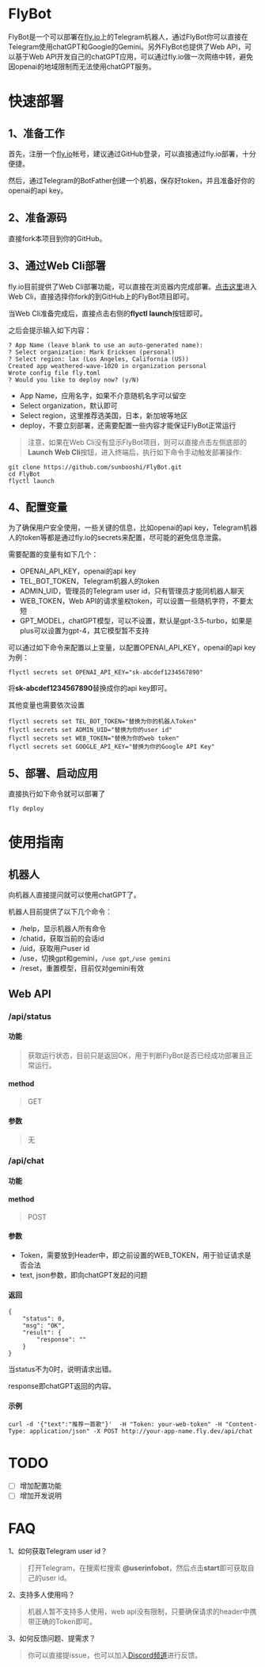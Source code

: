 # FlyBot

FlyBot是一个可以部署在[fly.io](https://fly.io)上的Telegram机器人，通过FlyBot你可以直接在Telegram使用chatGPT和Google的Gemini。另外FlyBot也提供了Web API，可以基于Web API开发自己的chatGPT应用，可以通过fly.io做一次网络中转，避免因openai的地域限制而无法使用chatGPT服务。


# 快速部署

## 1、准备工作
首先，注册一个[fly.io](https://fly.io)帐号，建议通过GitHub登录，可以直接通过fly.io部署，十分便捷。

然后，通过Telegram的BotFather创建一个机器，保存好token，并且准备好你的openai的api key。

## 2、准备源码
直接fork本项目到你的GitHub。

## 3、通过Web Cli部署

fly.io目前提供了Web Cli部署功能，可以直接在浏览器内完成部署。[点击这里](https://fly.io/terminal)进入Web Cli，直接选择你fork的到GitHub上的FlyBot项目即可。

当Web Cli准备完成后，直接点击右侧的**flyctl launch**按钮即可。

之后会提示输入如下内容：
```
? App Name (leave blank to use an auto-generated name):
? Select organization: Mark Ericksen (personal)
? Select region: lax (Los Angeles, California (US))
Created app weathered-wave-1020 in organization personal
Wrote config file fly.toml
? Would you like to deploy now? (y/N)
```

- App Name，应用名字，如果不介意随机名字可以留空
- Select organization，默认即可 
- Select region，这里推荐选美国，日本，新加坡等地区
- deploy，不要立刻部署，还需要配置一些内容才能保证FlyBot正常运行

> 注意，如果在Web Cli没有显示FlyBot项目，则可以直接点击左侧底部的**Launch Web Cli**按钮，进入终端后，执行如下命令手动触发部署操作:

```
git clone https://github.com/sunbooshi/FlyBot.git
cd FlyBot
flyctl launch
```

## 4、配置变量

为了确保用户安全使用，一些关键的信息，比如openai的api key，Telegram机器人的token等都是通过fly.io的secrets来配置，尽可能的避免信息泄露。

需要配置的变量有如下几个：

- OPENAI_API_KEY，openai的api key
- TEL_BOT_TOKEN，Telegram机器人的token
- ADMIN_UID，管理员的Telegram user id，只有管理员才能同机器人聊天
- WEB_TOKEN，Web API的请求鉴权token，可以设置一些随机字符，不要太短
- GPT_MODEL，chatGPT模型，可以不设置，默认是gpt-3.5-turbo，如果是plus可以设置为gpt-4，其它模型暂不支持

可以通过如下命令来配置以上变量，以配置OPENAI_API_KEY，openai的api key为例：

```
flyctl secrets set OPENAI_API_KEY="sk-abcdef1234567890"
```
将**sk-abcdef1234567890**替换成你的api key即可。

其他变量也需要依次设置
```
flyctl secrets set TEL_BOT_TOKEN="替换为你的机器人Token"
flyctl secrets set ADMIN_UID="替换为你的user id"
flyctl secrets set WEB_TOKEN="替换为你的web token"
flyctl secrets set GOOGLE_API_KEY="替换为你的Google API Key"
```

## 5、部署、启动应用

直接执行如下命令就可以部署了

```
fly deploy
```

# 使用指南

## 机器人
向机器人直接提问就可以使用chatGPT了。

机器人目前提供了以下几个命令：
- /help，显示机器人所有命令
- /chatid，获取当前的会话id
- /uid，获取用户user id
- /use，切换gpt和gemini，`/use gpt`,`/use gemini`
- /reset，重置模型，目前仅对gemini有效

## Web API

### /api/status
#### 功能
> 获取运行状态，目前只是返回OK，用于判断FlyBot是否已经成功部署且正常运行。

#### method
> GET

#### 参数
> 无

### /api/chat
#### 功能
> 
#### method
> POST

#### 参数
- Token，需要放到Header中，即之前设置的WEB_TOKEN，用于验证请求是否合法
- text, json参数，即向chatGPT发起的问题

#### 返回
```
{
    "status": 0,
    "msg": "OK",
    "result": {
        "response": ""
    }
}
```
当status不为0时，说明请求出错。

response即chatGPT返回的内容。

#### 示例
```
curl -d '{"text":"推荐一首歌"}'  -H "Token: your-web-token" -H "Content-Type: application/json" -X POST http://your-app-name.fly.dev/api/chat
```

# TODO

- [ ] 增加配置功能
- [ ] 增加开发说明

# FAQ
1、如何获取Telegram user id？
> 打开Telegram，在搜索栏搜索 **@userinfobot**，然后点击**start**即可获取自己的user id。

2、支持多人使用吗？
> 机器人暂不支持多人使用，web api没有限制，只要确保请求的header中携带正确的Token即可。

3、如何反馈问题、提需求？
> 你可以直接提issue，也可以加入[Discord频道](https://discord.gg/vPQKQvaXTt)进行反馈。
